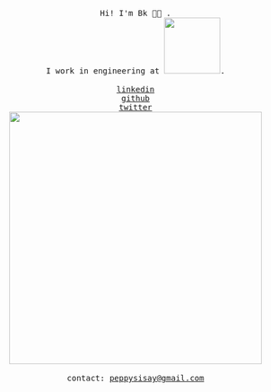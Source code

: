 <p align="center">
  </br>
  <samp>
   Hi! I'm Bk  👋🏾 .
    </br>
    I work in engineering at <a href="[https://jobs.netflix.com/](https://www.microsoft.com/en-us/)" target="_blank"><img src="https://upload.wikimedia.org/wikipedia/commons/9/96/Microsoft_logo_%282012%29.svg" width="100px;"></a>.
    <br/>
  </samp>
  </br>
  <a href="https://www.linkedin.com/in/peppys/" target="_blank"><samp>linkedin</samp></a>
  </br>
  <a href="https://github.com/peppys" target="_blank"><samp>github</samp></a>
  </br>
  <a href="https://twitter.com/xpeppy" target="_blank"><samp>twitter</samp></a>
  </br>
  </div>
  <img src="https://www.peppysisay.com/img/man-laptop.png" width="450px">
  </br>
  </br>
  <samp>
      contact: <a href="mailto:peppysisay@gmail.com">peppysisay@gmail.com</a>
  </samp>
</p>
